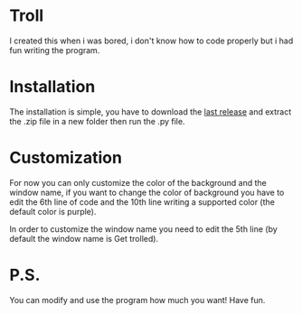 # Troll
I created this when i was bored, i don't know how to code properly but i had fun writing the program.

# Installation
The installation is simple, you have to download the [last release](https://github.com/ImAWildDogg/Troll/releases/) and extract the .zip file in a new folder then run the .py file.

# Customization 
For now you can only customize the color of the background and the window name, if you want to change the color of background you have to edit the 6th line of code and the 10th line writing a supported color (the default color is purple).

In order to customize the window name you need to edit the 5th line (by default the window name is Get trolled). 
# P.S.
You can modify and use the program how much you want! Have fun.
